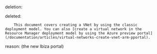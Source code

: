 deletion:

deleted:

		This document covers creating a VNet by using the classic deployment model. You can also [create a virtual network in the Resource Manager deployment model by using the Azure preview portal](/documentation/articles/virtual-networks-create-vnet-arm-pportal).

reason: (the new Ibiza portal)

